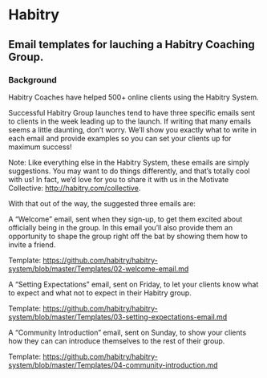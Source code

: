 # Habitry
## Email templates for lauching a Habitry Coaching Group.
### Background

Habitry Coaches have helped 500+ online clients using the Habitry System.

Successful Habitry Group launches tend to have three specific emails sent to clients in the week leading up to the launch. If writing that many emails seems a little daunting, don’t worry. We’ll show you exactly what to write in each email and provide examples so you can set your clients up for maximum success!

Note: Like everything else in the Habitry System, these emails are simply suggestions. You may want to do things differently, and that’s totally cool with us! In fact, we’d love for you to share it with us in the Motivate Collective: http://habitry.com/collective.

With that out of the way, the suggested three emails are:

A “Welcome” email, sent when they sign-up, to get them excited about officially being in the group. In this email you’ll also provide them an opportunity to shape the group right off the bat by showing them how to invite a friend. 

Template: https://github.com/habitry/habitry-system/blob/master/Templates/02-welcome-email.md

A “Setting Expectations” email, sent on Friday, to let your clients know what to expect and what not to expect in their Habitry group. 

Template: https://github.com/habitry/habitry-system/blob/master/Templates/03-setting-expectations-email.md

A “Community Introduction” email, sent on Sunday, to show your clients how they can  can introduce themselves to the rest of their group.

Template: https://github.com/habitry/habitry-system/blob/master/Templates/04-community-introduction.md
